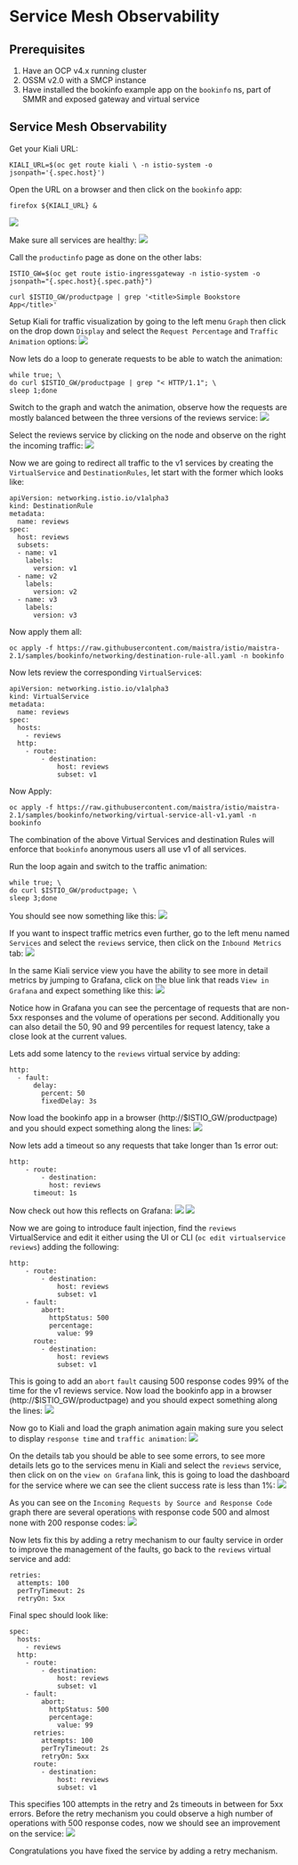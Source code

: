 # Service Mesh Observability

## Prerequisites

1. Have an OCP v4.x running cluster
2. OSSM v2.0 with a SMCP instance
3. Have installed the bookinfo example app on the `bookinfo` ns, part of SMMR and exposed gateway and virtual service

## Service Mesh Observability
Get your Kiali URL:

```
KIALI_URL=$(oc get route kiali \ -n istio-system -o jsonpath='{.spec.host}')
```

Open the URL on a browser and then click on the `bookinfo` app:

```
firefox ${KIALI_URL} &
```
![](../images/kiali-app.png)

Make sure all services are healthy:
![](../images/kiali-app2.png)

Call the `productinfo` page as done on the other labs:
```
ISTIO_GW=$(oc get route istio-ingressgateway -n istio-system -o jsonpath="{.spec.host}{.spec.path}")
```
```
curl $ISTIO_GW/productpage | grep '<title>Simple Bookstore App</title>'
```

Setup Kiali for traffic visualization by going to the left menu `Graph` then click on the drop down `Display` and select the `Request Percentage` and `Traffic Animation` options:
![](../images/kiali-trafficanimation.png)

Now lets do a loop to generate requests to be able to watch the animation:
```
while true; \
do curl $ISTIO_GW/productpage | grep "< HTTP/1.1"; \
sleep 1;done
```

Switch to the graph and watch the animation, observe how the requests are mostly balanced between the three versions of the reviews service:
![](../images/kiali-traffic-animation.png)

Select the reviews service by clicking on the node and observe on the right the incoming traffic:
![](../images/kiali-incoming.png)

Now we are going to redirect all traffic to the v1 services by creating the `VirtualService` and `DestinationRules`, let start with the former which looks like:
```
apiVersion: networking.istio.io/v1alpha3
kind: DestinationRule
metadata:
  name: reviews
spec:
  host: reviews
  subsets:
  - name: v1
    labels:
      version: v1
  - name: v2
    labels:
      version: v2
  - name: v3
    labels:
      version: v3
```
Now apply them all:
```
oc apply -f https://raw.githubusercontent.com/maistra/istio/maistra-2.1/samples/bookinfo/networking/destination-rule-all.yaml -n bookinfo
```

Now lets review the corresponding `VirtualService`s:
```
apiVersion: networking.istio.io/v1alpha3
kind: VirtualService
metadata:
  name: reviews
spec:
  hosts:
    - reviews
  http:
    - route:
        - destination:
            host: reviews
            subset: v1
```
Now Apply:
```
oc apply -f https://raw.githubusercontent.com/maistra/istio/maistra-2.1/samples/bookinfo/networking/virtual-service-all-v1.yaml -n bookinfo
```

The combination of the above Virtual Services and destination Rules will enforce that `bookinfo` anonymous users all use v1 of all services.

Run the loop again and switch to the traffic animation:
```
while true; \
do curl $ISTIO_GW/productpage; \
sleep 3;done
```
You should see now something like this:
![](../images/kiali-route-v1.png)

If you want to inspect traffic metrics even further, go to the left menu named `Services` and select the `reviews` service, then click on the `Inbound Metrics` tab:
![](../images/kiali-inbound-metrics.png)

In the same Kiali service view you have the ability to see more in detail metrics by jumping to Grafana, click on the blue link that reads `View in Grafana` and expect something like this:
![](../images/grafana-metrics.png)

Notice how in Grafana you can see the percentage of requests that are non-5xx responses and the volume of operations per second. 
Additionally you can also detail the 50, 90 and 99 percentiles for request latency, take a close look at the current values.

Lets add some latency to the `reviews` virtual service by adding:
```
http:
  - fault:
      delay:
        percent: 50 
        fixedDelay: 3s
```
Now load the bookinfo app in a browser (http://$ISTIO_GW/productpage) and you should expect something along the lines:
![](../images/reviews-timeout.png)

Now lets add a timeout so any requests that take longer than 1s error out:
```
http:
    - route:
        - destination:
          host: reviews
      timeout: 1s
```
Now check out how this reflects on Grafana:
![](../images/grafana-reviews-timeout.png)
![](../images/grafana-reviews-timeout50.png)

Now we are going to introduce fault injection, find the `reviews` VirtualService and edit it either using the UI or CLI (`oc edit virtualservice reviews`) adding the following:
```
http:
    - route:
        - destination:
            host: reviews
            subset: v1
    - fault:
        abort:
          httpStatus: 500
          percentage:
            value: 99
      route:
        - destination:
            host: reviews
            subset: v1
```

This is going to add an `abort` `fault` causing 500 response codes 99% of the time for the v1 reviews service. Now load the bookinfo app in a browser (http://$ISTIO_GW/productpage) and you should expect something along the lines:
![](../images/reviews-timeout.png)

Now go to Kiali and load the graph animation again making sure you select to display `response time` and `traffic animation`:
![](../images/kiali-reviews-timeout.png)

On the details tab you should be able to see some errors, to see more details lets go to the services menu in Kiali and select the `reviews` service, then click on on the `view on Grafana` link, this is going to load the dashboard for the service where we can see the client success rate is less than 1%:
![](../images/grafana-reviews-success.png)

As you can see on the `Incoming Requests by Source and Response Code` graph there are several operations with response code 500 and almost none with 200 response codes:
![](../images/grafana-reviews-abort.png)

Now lets fix this by adding a retry mechanism to our faulty service in order to improve the management of the faults, go back to the `reviews` virtual service and add:
```
retries:
  attempts: 100
  perTryTimeout: 2s
  retryOn: 5xx
```
Final spec should look like:
```
spec:
  hosts:
    - reviews
  http:
    - route:
        - destination:
            host: reviews
            subset: v1
    - fault:
        abort:
          httpStatus: 500
          percentage:
            value: 99
      retries:
        attempts: 100
        perTryTimeout: 2s
        retryOn: 5xx
      route:
        - destination:
            host: reviews
            subset: v1
```

This specifies 100 attempts in the retry and 2s timeouts in between for 5xx errors. 
Before the retry mechanism you could observe a high number of operations with 500 response codes, now we should see an improvement on the service:
![](../images/grafana-reviews-retry.png)

Congratulations you have fixed the service by adding a retry mechanism.